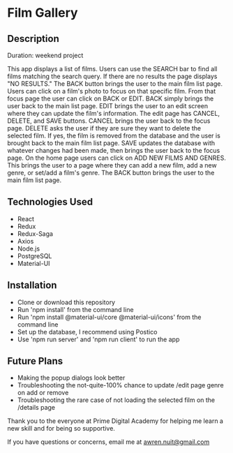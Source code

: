 # Film Gallery

## Description

Duration: weekend project

This app displays a list of films. Users can use the SEARCH bar to find all films matching the search query. If there are no results the page displays "NO RESULTS." The BACK button brings the user to the main film list page. Users can click on a film's photo to focus on that specific film. From that focus page the user can click on BACK or EDIT. BACK simply brings the user back to the main list page. EDIT brings the user to an edit screen where they can update the film's information. The edit page has CANCEL, DELETE, and SAVE buttons. CANCEL brings the user back to the focus page. DELETE asks the user if they are sure they want to delete the selected film. If yes, the film is removed from the database and the user is brought back to the main film list page. SAVE updates the database with whatever changes had been made, then brings the user back to the focus page. On the home page users can click on ADD NEW FILMS AND GENRES. This brings the user to a page where they can add a new film, add a new genre, or set/add a film's genre. The BACK button brings the user to the main film list page.

## Technologies Used
- React
- Redux
- Redux-Saga
- Axios
- Node.js
- PostgreSQL
- Material-UI

## Installation
- Clone or download this repository
- Run 'npm install' from the command line
- Run 'npm install @material-ui/core @material-ui/icons' from the command line
- Set up the database, I recommend using Postico
- Use 'npm run server' and 'npm run client' to run the app

## Future Plans
- Making the popup dialogs look better
- Troubleshooting the not-quite-100% chance to update /edit page genre on add or remove
- Troubleshooting the rare case of not loading the selected film on the /details page

Thank you to the everyone at Prime Digital Academy for helping me learn a new skill and for being so supportive.

If you have questions or concerns, email me at awren.nuit@gmail.com
